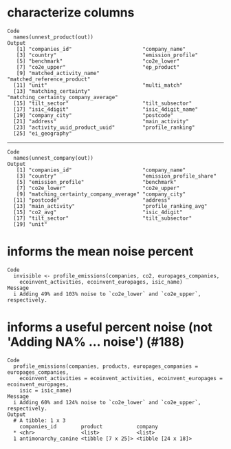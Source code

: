 # characterize columns

    Code
      names(unnest_product(out))
    Output
       [1] "companies_id"                       "company_name"                      
       [3] "country"                            "emission_profile"                  
       [5] "benchmark"                          "co2e_lower"                        
       [7] "co2e_upper"                         "ep_product"                        
       [9] "matched_activity_name"              "matched_reference_product"         
      [11] "unit"                               "multi_match"                       
      [13] "matching_certainty"                 "matching_certainty_company_average"
      [15] "tilt_sector"                        "tilt_subsector"                    
      [17] "isic_4digit"                        "isic_4digit_name"                  
      [19] "company_city"                       "postcode"                          
      [21] "address"                            "main_activity"                     
      [23] "activity_uuid_product_uuid"         "profile_ranking"                   
      [25] "ei_geography"                      

---

    Code
      names(unnest_company(out))
    Output
       [1] "companies_id"                       "company_name"                      
       [3] "country"                            "emission_profile_share"            
       [5] "emission_profile"                   "benchmark"                         
       [7] "co2e_lower"                         "co2e_upper"                        
       [9] "matching_certainty_company_average" "company_city"                      
      [11] "postcode"                           "address"                           
      [13] "main_activity"                      "profile_ranking_avg"               
      [15] "co2_avg"                            "isic_4digit"                       
      [17] "tilt_sector"                        "tilt_subsector"                    
      [19] "unit"                              

# informs the mean noise percent

    Code
      invisible <- profile_emissions(companies, co2, europages_companies,
        ecoinvent_activities, ecoinvent_europages, isic_name)
    Message
      i Adding 49% and 103% noise to `co2e_lower` and `co2e_upper`, respectively.

# informs a useful percent noise (not 'Adding NA% ... noise') (#188)

    Code
      profile_emissions(companies, products, europages_companies = europages_companies,
        ecoinvent_activities = ecoinvent_activities, ecoinvent_europages = ecoinvent_europages,
        isic = isic_name)
    Message
      i Adding 60% and 124% noise to `co2e_lower` and `co2e_upper`, respectively.
    Output
      # A tibble: 1 x 3
        companies_id        product           company           
      * <chr>               <list>            <list>            
      1 antimonarchy_canine <tibble [7 x 25]> <tibble [24 x 18]>

